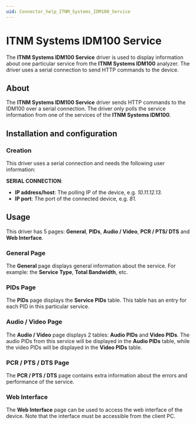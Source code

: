```yaml
---
uid: Connector_help_ITNM_Systems_IDM100_Service
---
```


# ITNM Systems IDM100 Service

The **ITNM Systems IDM100 Service** driver is used to display information about one particular service from the **ITNM Systems IDM100** analyzer. The driver uses a serial connection to send HTTP commands to the device.

## About

The **ITNM Systems IDM100 Service** driver sends HTTP commands to the IDM100 over a serial connection. The driver only polls the service information from one of the services of the **ITNM Systems IDM100**.

## Installation and configuration

### Creation

This driver uses a serial connection and needs the following user information:

**SERIAL CONNECTION**:

- **IP address/host**: The polling IP of the device, e.g. *10.11.12.13.*
- **IP port**: The port of the connected device, e.g. *81.*

## Usage

This driver has 5 pages: **General**, **PIDs**, **Audio / Video**, **PCR / PTS/ DTS** and **Web Interface**.

### General Page

The **General** page displays general information about the service. For example: the **Service Type**, **Total Bandwidth**, etc.

### PIDs Page

The **PIDs** page displays the **Service PIDs** table. This table has an entry for each PID in this particular service.

### Audio / Video Page

The **Audio / Video** page displays 2 tables: **Audio PIDs** and **Video PIDs**. The audio PIDs from this service will be displayed in the **Audio PIDs** table, while the video PIDs will be displayed in the **Video PIDs** table.

### PCR / PTS / DTS Page

The **PCR / PTS / DTS** page contains extra information about the errors and performance of the service.

### Web Interface

The **Web Interface** page can be used to access the web interface of the device. Note that the interface must be accessible from the client PC.
